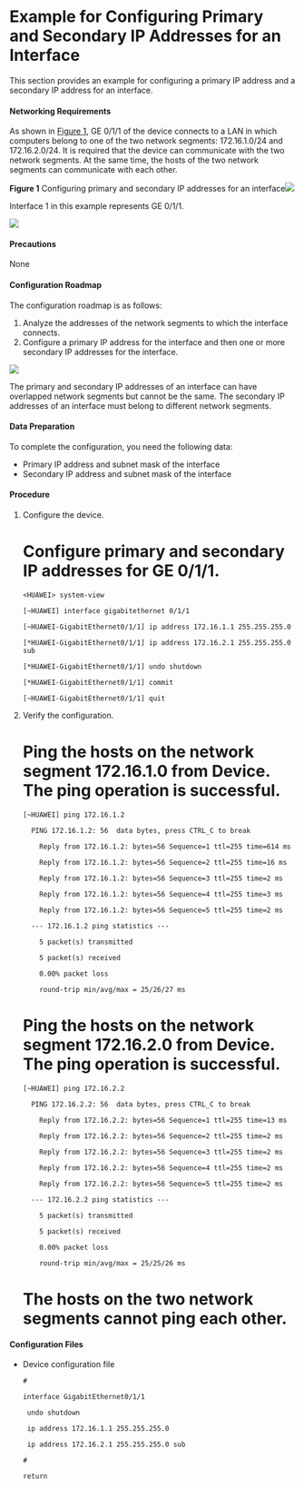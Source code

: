 Example for Configuring Primary and Secondary IP Addresses for an Interface
===========================================================================

This section provides an example for configuring a primary IP address and a secondary IP address for an interface.

#### Networking Requirements

As shown in [Figure 1](#EN-US_TASK_0172364939__fig_dc_vrp_ipv4_cfg_002501), GE 0/1/1 of the device connects to a LAN in which computers belong to one of the two network segments: 172.16.1.0/24 and 172.16.2.0/24. It is required that the device can communicate with the two network segments. At the same time, the hosts of the two network segments can communicate with each other.

**Figure 1** Configuring primary and secondary IP addresses for an interface![](../../../../public_sys-resources/note_3.0-en-us.png) 

Interface 1 in this example represents GE 0/1/1.


  
![](images/fig_dc_vrp_ipv4_cfg_002501.png)

#### Precautions

None


#### Configuration Roadmap

The configuration roadmap is as follows:

1. Analyze the addresses of the network segments to which the interface connects.
2. Configure a primary IP address for the interface and then one or more secondary IP addresses for the interface.

![](../../../../public_sys-resources/note_3.0-en-us.png) 

The primary and secondary IP addresses of an interface can have overlapped network segments but cannot be the same. The secondary IP addresses of an interface must belong to different network segments.



#### Data Preparation

To complete the configuration, you need the following data:

* Primary IP address and subnet mask of the interface
* Secondary IP address and subnet mask of the interface

#### Procedure

1. Configure the device.
   
   
   
   # Configure primary and secondary IP addresses for GE 0/1/1.
   
   ```
   <HUAWEI> system-view
   ```
   ```
   [~HUAWEI] interface gigabitethernet 0/1/1
   ```
   ```
   [~HUAWEI-GigabitEthernet0/1/1] ip address 172.16.1.1 255.255.255.0
   ```
   ```
   [*HUAWEI-GigabitEthernet0/1/1] ip address 172.16.2.1 255.255.255.0 sub
   ```
   ```
   [*HUAWEI-GigabitEthernet0/1/1] undo shutdown
   ```
   ```
   [*HUAWEI-GigabitEthernet0/1/1] commit
   ```
   ```
   [~HUAWEI-GigabitEthernet0/1/1] quit
   ```
2. Verify the configuration.
   
   
   
   # Ping the hosts on the network segment 172.16.1.0 from Device. The ping operation is successful.
   
   ```
   [~HUAWEI] ping 172.16.1.2
   ```
   ```
     PING 172.16.1.2: 56  data bytes, press CTRL_C to break
   ```
   ```
       Reply from 172.16.1.2: bytes=56 Sequence=1 ttl=255 time=614 ms
   ```
   ```
       Reply from 172.16.1.2: bytes=56 Sequence=2 ttl=255 time=16 ms
   ```
   ```
       Reply from 172.16.1.2: bytes=56 Sequence=3 ttl=255 time=2 ms
   ```
   ```
       Reply from 172.16.1.2: bytes=56 Sequence=4 ttl=255 time=3 ms
   ```
   ```
       Reply from 172.16.1.2: bytes=56 Sequence=5 ttl=255 time=2 ms
   ```
   ```
     --- 172.16.1.2 ping statistics ---
   ```
   ```
       5 packet(s) transmitted
   ```
   ```
       5 packet(s) received
   ```
   ```
       0.00% packet loss
   ```
   ```
       round-trip min/avg/max = 25/26/27 ms
   ```
   
   # Ping the hosts on the network segment 172.16.2.0 from Device. The ping operation is successful.
   
   ```
   [~HUAWEI] ping 172.16.2.2
   ```
   ```
     PING 172.16.2.2: 56  data bytes, press CTRL_C to break
   ```
   ```
       Reply from 172.16.2.2: bytes=56 Sequence=1 ttl=255 time=13 ms
   ```
   ```
       Reply from 172.16.2.2: bytes=56 Sequence=2 ttl=255 time=2 ms
   ```
   ```
       Reply from 172.16.2.2: bytes=56 Sequence=3 ttl=255 time=2 ms
   ```
   ```
       Reply from 172.16.2.2: bytes=56 Sequence=4 ttl=255 time=2 ms
   ```
   ```
       Reply from 172.16.2.2: bytes=56 Sequence=5 ttl=255 time=2 ms
   ```
   ```
     --- 172.16.2.2 ping statistics ---
   ```
   ```
       5 packet(s) transmitted
   ```
   ```
       5 packet(s) received
   ```
   ```
       0.00% packet loss
   ```
   ```
       round-trip min/avg/max = 25/25/26 ms
   ```
   
   # The hosts on the two network segments cannot ping each other.

#### Configuration Files

* Device configuration file
  
  ```
  #
  ```
  ```
  interface GigabitEthernet0/1/1
  ```
  ```
   undo shutdown
  ```
  ```
   ip address 172.16.1.1 255.255.255.0
  ```
  ```
   ip address 172.16.2.1 255.255.255.0 sub
  ```
  ```
  #
  ```
  ```
  return
  ```